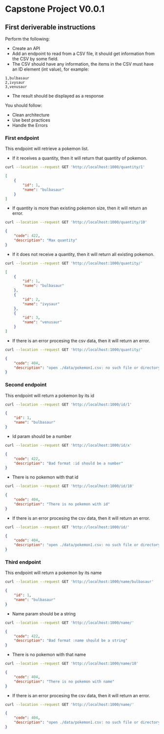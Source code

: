# Capstone Project V0.0.1

## First deriverable instructions
Perform the following:
* Create an API
* Add an endpoint to read from a CSV file, it should get information from the CSV by some field.
* The CSV should have any information, the items in the CSV must have an ID element (int value), for example:
```csv
1,bulbasaur
2,ivysaur
3,venusaur
``` 
* The result should be displayed as a response

You should follow:
* Clean architecture
* Use best practices
* Handle the Errors 

### First endpoint
This endpoint will retrieve a pokemon list. 
* If it receives a quantity, then it will return that quantity of pokemon. 
```bash
curl --location --request GET 'http://localhost:1000/quantity/1'
```
```json
[
    {
        "id": 1,
        "name": "bulbasaur"
    }
]
```
* If quantity is more than existing pokemon size, then it will return an error. 
```bash
curl --location --request GET 'http://localhost:1000/quantity/10'
```
```json
{
    "code": 422,
    "description": "Max quantity"
}
```
* If it does not receive a quantity, then it will return all existing pokemon.
```bash
curl --location --request GET 'http://localhost:1000/quantity/'
```
```json
[
    {
        "id": 1,
        "name": "bulbasaur"
    },
    {
        "id": 2,
        "name": "ivysaur"
    },
    {
        "id": 3,
        "name": "venusaur"
    }
]
```
* If there is an error procesing the csv data, then it will return an error.
```bash
curl --location --request GET 'http://localhost:1000/quantity/'
```
```json
{
    "code": 404,
    "description": "open ./data/pokemon1.csv: no such file or directory"
}
```
### Second endpoint
This endpoint will return a pokemon by its id
```bash
curl --location --request GET 'http://localhost:1000/id/1'
```
```json
{
    "id": 1,
    "name": "bulbasaur"
}
```
* Id param should be a number
```bash
curl --location --request GET 'http://localhost:1000/id/x'
```
```json
{
    "code": 422,
    "description": "Bad format :id should be a number"
}
```
* There is no pokemon with that id
```bash
curl --location --request GET 'http://localhost:1000/id/10'
```
```json
{
    "code": 404,
    "description": "There is no pokemon with id"
}
```
* If there is an error procesing the csv data, then it will return an error.
```bash
curl --location --request GET 'http://localhost:1000/id/'
```
```json
{
    "code": 404,
    "description": "open ./data/pokemon1.csv: no such file or directory"
}
```
### Third endpoint
This endpoint will return a pokemon by its name
```bash
curl --location --request GET 'http://localhost:1000/name/bulbasaur'
```
```json
{
    "id": 1,
    "name": "bulbasaur"
}
```
* Name param should be a string
```bash
curl --location --request GET 'http://localhost:1000/name/'
```
```json
{
    "code": 422,
    "description": "Bad format :name should be a string"
}
```
* There is no pokemon with that name
```bash
curl --location --request GET 'http://localhost:1000/name/10'
```
```json
{
    "code": 404,
    "description": "There is no pokemon with name"
}
```
* If there is an error procesing the csv data, then it will return an error.
```bash
curl --location --request GET 'http://localhost:1000/name/'
```
```json
{
    "code": 404,
    "description": "open ./data/pokemon1.csv: no such file or directory"
}
```

